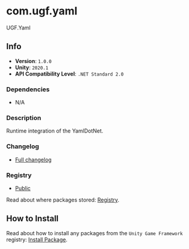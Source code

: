 # com.ugf.yaml

UGF.Yaml

## Info

- **Version**: `1.0.0`
- **Unity**: `2020.1`
- **API Compatibility Level**: `.NET Standard 2.0`

### Dependencies

- N/A


### Description

Runtime integration of the YamlDotNet.

### Changelog

- [Full changelog](changelog.md)

### Registry

- [Public](https://bintray.com/unity-game-framework/public)

Read about where packages stored: [Registry](https://github.com/unity-game-framework/organization/blob/master/docs/registry.md).

## How to Install

Read about how to install any packages from the `Unity Game Framework` registry: [Install Package](https://github.com/unity-game-framework/organization/blob/master/docs/install-packages.md).
